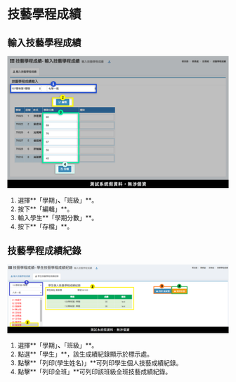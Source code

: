 # 技藝學程成績

## 輸入技藝學程成績

![](../.gitbook/assets/particular-score.png)

1. 選擇**「學期」**、**「班級」**。
2. 按下**「編輯」**。
3. 輸入學生**「學期分數」**。
4. 按下**「存檔」**。

## 技藝學程成績紀錄

![](../.gitbook/assets/particular-score2.png)

1. 選擇**「學期」**、**「班級」**。&#x20;
2. 點選**「學生」**，該生成績紀錄顯示於標示處。
3. 點擊**「列印(學生姓名)」**可列印學生個人技藝成績紀錄。
4. 點擊**「列印全班」**可列印該班級全班技藝成績紀錄。

